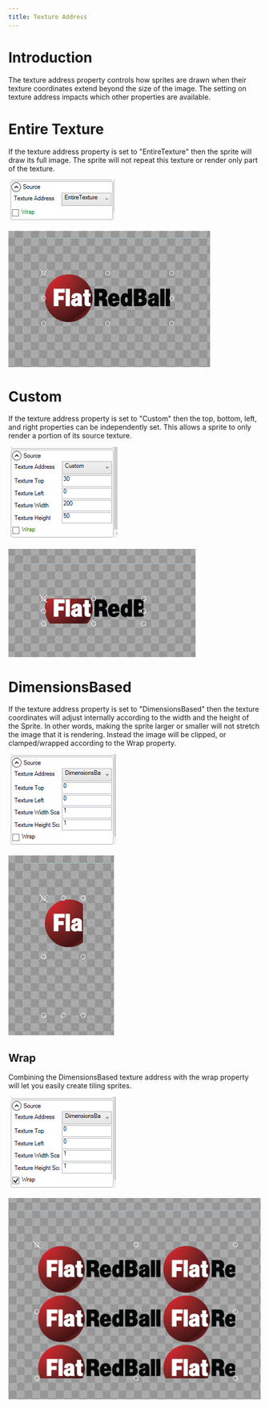 ```yaml
---
title: Texture Address
---
```


# Introduction

The texture address property controls how sprites are drawn when their texture coordinates extend beyond the size of the image.  The setting on texture address impacts which other properties are available.  

# Entire Texture

If the texture address property is set to "EntireTexture" then the sprite will draw its full image.  The sprite will not repeat this texture or render only part of the texture.

![](GumEntireTextureTextureAddress.png)

![](GumEntireTextureSprite.png)

# Custom

If the texture address property is set to "Custom" then the top, bottom, left, and right properties can be independently set.  This allows a sprite to only render a portion of its source texture.

![](GumCustomTextureAddress.png)

![](GumCustomTextureSprite.png)

# DimensionsBased

If the texture address property is set to "DimensionsBased" then the texture coordinates will adjust internally according to the width and the height of the Sprite.  In other words, making the sprite larger or smaller will not stretch the image that it is rendering.  Instead the image will be clipped, or clamped/wrapped according to the Wrap property.

![](GumDimensionBasedTextureAddress.png)

![](GumDimensionBasedSprite.png)

## Wrap

Combining the DimensionsBased texture address with the wrap property will let you easily create tiling sprites.

![](GumDimensionBasedTextureAddressWrap.png)

![](GumDimensionBasedSpriteWrap.png)